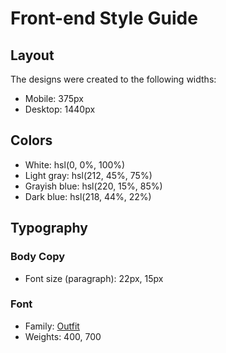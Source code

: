 # Front-end Style Guide

## Layout

The designs were created to the following widths:

- Mobile: 375px
- Desktop: 1440px

## Colors

- White: hsl(0, 0%, 100%)
- Light gray: hsl(212, 45%, 75%)
- Grayish blue: hsl(220, 15%, 85%)
- Dark blue: hsl(218, 44%, 22%)

## Typography

### Body Copy

- Font size (paragraph): 22px, 15px

### Font

- Family: [Outfit](https://fonts.google.com/specimen/Outfit)
- Weights: 400, 700
